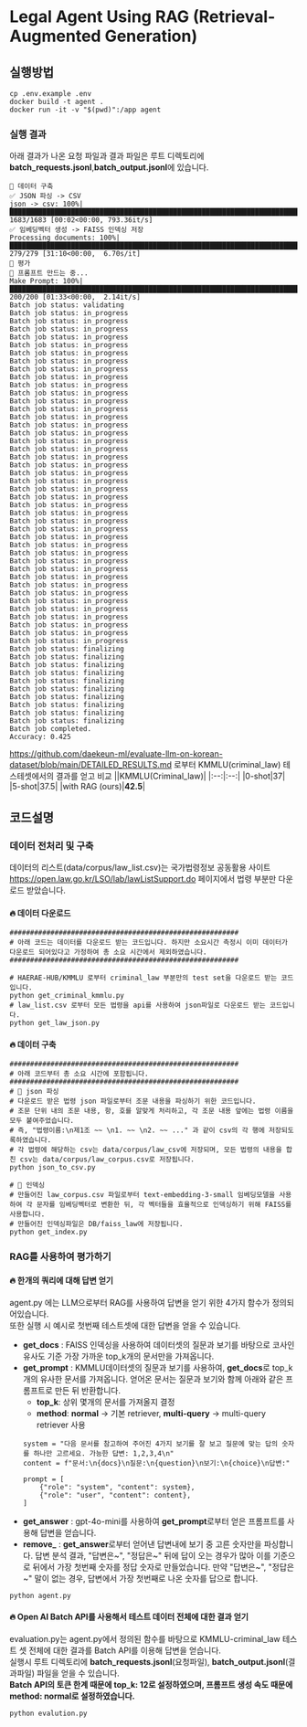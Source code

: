 # Legal Agent Using RAG (Retrieval-Augmented Generation)
## 실행방법
```shell
cp .env.example .env
docker build -t agent .
docker run -it -v "$(pwd)":/app agent
```
### 실행 결과
아래 결과가 나온 요청 파일과 결과 파일은 루트 디렉토리에 **batch_requests.jsonl**,**batch_output.jsonl**에 있습니다.
```shell
🚀 데이터 구축
✅ JSON 파싱 -> CSV
json -> csv: 100%|███████████████████████████████████████████████████████████████████████████████████████████████████████████████████████████████████████████████████████████████████████████████████████████████████████████████████████████████████████████| 1683/1683 [00:02<00:00, 793.36it/s]
✅ 임베딩벡터 생성 -> FAISS 인덱싱 저장
Processing documents: 100%|█████████████████████████████████████████████████████████████████████████████████████████████████████████████████████████████████████████████████████████████████████████████████████████████████████████████████████████████████████| 279/279 [31:10<00:00,  6.70s/it]
🚀 평가
🚀 프롬프트 만드는 중...
Make Prompt: 100%|████████████████████████████████████████████████████████████████████████████████████████████████████████████████████████████████████████████████████████████████████████████████████████████████████████████████████████████████████████████████████████████████████████████| 200/200 [01:33<00:00,  2.14it/s]
Batch job status: validating
Batch job status: in_progress
Batch job status: in_progress
Batch job status: in_progress
Batch job status: in_progress
Batch job status: in_progress
Batch job status: in_progress
Batch job status: in_progress
Batch job status: in_progress
Batch job status: in_progress
Batch job status: in_progress
Batch job status: in_progress
Batch job status: in_progress
Batch job status: in_progress
Batch job status: in_progress
Batch job status: in_progress
Batch job status: in_progress
Batch job status: in_progress
Batch job status: in_progress
Batch job status: in_progress
Batch job status: in_progress
Batch job status: in_progress
Batch job status: in_progress
Batch job status: in_progress
Batch job status: in_progress
Batch job status: in_progress
Batch job status: in_progress
Batch job status: in_progress
Batch job status: in_progress
Batch job status: in_progress
Batch job status: in_progress
Batch job status: in_progress
Batch job status: in_progress
Batch job status: in_progress
Batch job status: in_progress
Batch job status: in_progress
Batch job status: in_progress
Batch job status: in_progress
Batch job status: in_progress
Batch job status: in_progress
Batch job status: in_progress
Batch job status: in_progress
Batch job status: in_progress
Batch job status: finalizing
Batch job status: finalizing
Batch job status: finalizing
Batch job status: finalizing
Batch job status: finalizing
Batch job status: finalizing
Batch job status: finalizing
Batch job status: finalizing
Batch job status: finalizing
Batch job status: finalizing
Batch job completed.
Accuracy: 0.425
```
https://github.com/daekeun-ml/evaluate-llm-on-korean-dataset/blob/main/DETAILED_RESULTS.md 로부터 KMMLU(criminal_law) 테스테셋에서의 결과를 얻고 비교
||KMMLU(Criminal_law)|
|:--:|:--:|
|0-shot|37|
|5-shot|37.5|
|with RAG (ours)|**42.5**|

## 코드설명
### 데이터 전처리 및 구축
데이터의 리스트(data/corpus/law_list.csv)는 국가법령정보 공동활용 사이트 https://open.law.go.kr/LSO/lab/lawListSupport.do 페이지에서 법령 부분만 다운로드 받았습니다.

#### 🔥 데이터 다운로드
```shell
######################################################## 
# 아래 코드는 데이터를 다운로드 받는 코드입니다. 하지만 소요시간 측정시 이미 데이터가 다운로드 되어있다고 가정하여 총 소요 시간에서 제외하였습니다.
######################################################## 

# HAERAE-HUB/KMMLU 로부터 criminal_law 부분만의 test set을 다운로드 받는 코드입니다.
python get_criminal_kmmlu.py
# law_list.csv 로부터 모든 법령을 api를 사용하여 json파일로 다운로드 받는 코드입니다.
python get_law_json.py 
```

#### 🔥 데이터 구축
```shell
########################################################
# 아래 코드부터 총 소요 시간에 포함됩니다.
######################################################## 
# 🚀 json 파싱
# 다운로드 받은 법령 json 파일로부터 조문 내용을 파싱하기 위한 코드입니다.
# 조문 단위 내의 조문 내용, 항, 호를 알맞게 처리하고, 각 조문 내용 앞에는 법령 이름을 모두 붙여주었습니다.
# 즉, "법령이름:\n제1조 ~~ \n1. ~~ \n2. ~~ ..." 과 같이 csv의 각 행에 저장되도록하였습니다.
# 각 법령에 해당하는 csv는 data/corpus/law_csv에 저장되며, 모든 법령의 내용을 합친 csv는 data/corpus/law_corpus.csv로 저장됩니다.
python json_to_csv.py

# 🚀 인덱싱
# 만들어진 law_corpus.csv 파일로부터 text-embedding-3-small 임베딩모델을 사용하여 각 문자를 임베딩벡터로 변환한 뒤, 각 벡터들을 효율적으로 인덱싱하기 위해 FAISS를 사용합니다.
# 만들어진 인덱싱파일은 DB/faiss_law에 저장됩니다.
python get_index.py
```

### RAG를 사용하여 평가하기
#### 🔥 한개의 쿼리에 대해 답변 얻기
agent.py 에는 LLM으로부터 RAG를 사용하여 답변을 얻기 위한 4가지 함수가 정의되어있습니다.  
또한 실행 시 예시로 첫번째 테스트셋에 대한 답변을 얻을 수 있습니다.
- **get_docs** : FAISS 인덱싱을 사용하여 데이터셋의 질문과 보기를 바탕으로 코사인 유사도 기준 가장 가까운 top_k개의 문서만을 가져옵니다.
- **get_prompt** : KMMLU데이터셋의 질문과 보기를 사용하여, **get_docs**로 top_k개의 유사한 문서를 가져옵니다. 얻어온 문서는 질문과 보기와 함께 아래와 같은 프롬프트로 만든 뒤 반환합니다.  
    - **top_k**: 상위 몇개의 문서를 가져올지 결정
    - **method**: **normal** -> 기본 retriever, **multi-query** -> multi-query retriever 사용
    ```
    system = "다음 문서를 참고하여 주어진 4가지 보기를 잘 보고 질문에 맞는 답의 숫자를 하나만 고르세요. 가능한 답변: 1,2,3,4\n"
    content = f"문서:\n{docs}\n질문:\n{question}\n보기:\n{choice}\n답변:"

    prompt = [
        {"role": "system", "content": system},
        {"role": "user", "content": content},
    ]
    ```
- **get_answer** : gpt-4o-mini를 사용하여 **get_prompt**로부터 얻은 프롬프트를 사용해 답변을 얻습니다.
- **remove_** : **get_answer**로부터 얻어낸 답변내에 보기 중 고른 숫자만을 파싱합니다. 답변 분석 결과, "답변은~", "정답은~" 뒤에 답이 오는 경우가 많아 이를 기준으로 뒤에서 가장 첫번째 숫자를 정답 숫자로 만들었습니다. 만약 "답변은~", "정답은~" 말이 없는 경우, 답변에서 가장 첫번째로 나온 숫자를 답으로 합니다.
```shell
python agent.py
```
#### 🔥 Open AI Batch API를 사용해서 테스트 데이터 전체에 대한 결과 얻기
evaluation.py는 agent.py에서 정의된 함수를 바탕으로 KMMLU-criminal_law 테스트 셋 전체에 대한 결과를 Batch API를 이용해 답변을 얻습니다.  
실행시 루트 디렉토리에 **batch_requests.jsonl**(요청파일), **batch_output.jsonl**(결과파일) 파일을 얻을 수 있습니다.  
**Batch API의 토큰 한계 때문에 top_k: 12로 설정하였으며, 프롬프트 생성 속도 때문에 method: normal로 설정하였습니다.**
```shell
python evalution.py
```